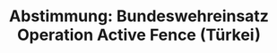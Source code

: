 ---
abstimmung:
  abstimmung: 2
  bundestagssitzung: 82
  datum: 29. Januar 2015
  legislaturperiode: 18
categories:
- Bundeswehr
- Ausland
data:
- title: Abstimmungsergebnis 20150129_2-data.pdf
  url: /res/abstimmungsliste/20150129_2-data.pdf
- title: Abstimmungsergebnis 20150129_2_xls-data.csv
  url: /res/abstimmungsliste/csv/20150129_2_xls-data.csv
documents:
- local: /res/abstimmungsdaten/018-082-02/1803698.pdf
  title: Drucksache 18/03698.pdf
  url: http://dip21.bundestag.de/dip21/btd/18/036/1803698.pdf
- local: /res/abstimmungsdaten/018-082-02/1803859.pdf
  title: Drucksache 18/03859.pdf
  url: http://dip21.bundestag.de/dip21/btd/18/038/1803859.pdf
ergebnis:
  cdu/csu:
    enthaltung: 0
    gesamt: 311
    ja: 287
    nein: 0
    nichtabgegeben: 24
    ungueltig: 0
  die.linke:
    enthaltung: 0
    gesamt: 64
    ja: 0
    nein: 56
    nichtabgegeben: 8
    ungueltig: 0
  file: 20150129_2_xls-data.csv
  gruenen:
    enthaltung: 5
    gesamt: 63
    ja: 51
    nein: 6
    nichtabgegeben: 1
    ungueltig: 0
  spd:
    enthaltung: 2
    gesamt: 193
    ja: 165
    nein: 8
    nichtabgegeben: 18
    ungueltig: 0
layout: abstimmung
links:
- title: https://www.bundestag.de/parlament/plenum/abstimmung/abstimmung?id=325
  url: https://www.bundestag.de/parlament/plenum/abstimmung/abstimmung?id=325
- title: http://www.abgeordnetenwatch.de/bundeswehreinsatz_zur_luftueberwachung_in_der_tuerkei-1105-709.html
  url: http://www.abgeordnetenwatch.de/bundeswehreinsatz_zur_luftueberwachung_in_der_tuerkei-1105-709.html
preview: 'Deutscher Bundestag


  82. Sitzung des Deutschen Bundestages

  am Donnerstag, 29.Januar 2015


  Endgültiges Ergebnis der Namentlichen Abstimmung Nr. 2


  Beschlussempfehlung des Auswärtigen Ausschusses (3. Ausschuss) zu dem Antrag der

  Bundesregierung

  Fortsetzung der Entsendung bewaffneter deutscher Streitkräfte zur Verstärkung der

  Integrierten Luftverteidigung der NATO auf Ersuchen der Türkei und auf Grundlage
  des

  Rechts auf kollektive Selbstverteidigung (Artikel 51 der Charta der Vereinten Nationen)

  sowie des Beschlusses des Nordatlantikrates vom 4.Dezember 2012

  Drs. 18/3698 und 18/3859


  Abgegebene Stimmen insgesamt:


  580


  Nicht abgegebene Stimmen:

  Ja-Stimmen:


  51

  503


  Nein-Stimmen:


  70


  Enthaltungen:


  7


  Ungültige:


  0


  Berlin, den 29.01.2015


  Beginn: 16:42

  Ende: 16:45

  '
tags:
- OAF
- Türkei
- NATO
title: 'Abstimmung: Bundeswehreinsatz Operation Active Fence (Türkei)'
---